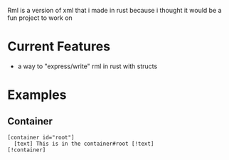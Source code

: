 Rml is a version of xml that i made in rust because i thought it would be a fun project to work on
# Current Features
 - a way to "express/write" rml in rust with structs
# Examples
## Container
```rml
[container id="root"]
  [text] This is in the container#root [!text]
[!container]
```
